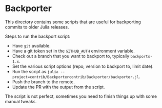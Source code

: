 # Backporter

This directory contains some scripts that are useful for backporting commits to
older Julia releases.

Steps to run the backport script:

- Have `git` available.
- Have a git token set in the `GITHUB_AUTH` environment variable.
- Check out a branch that you want to backport to, typically `backports-1.x`.
- Set the various script options (repo, version to backport to, limit date).
- Run the script as `julia --project=contrib/Backportercontrib/Backporter/backporter.jl`.
- Push the branch to the remote.
- Update the PR with the output from the script.

The script is not perfect, sometimes you need to finish things up with some
manual tweaks.

